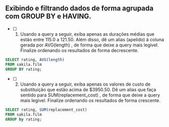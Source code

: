 ## Exibindo e filtrando dados de forma agrupada com GROUP BY e HAVING.
-  [ ] 01. Usando a query a seguir, exiba apenas as durações médias que estão entre 115.0 a 121.50. Além disso, dê um alias (apelido) à coluna gerada por AVG(length) , de forma que deixe a query mais legível. Finalize ordenando os resultados de forma decrescente.

```sql
SELECT rating, AVG(length)
FROM sakila.film
GROUP BY rating;
```

-  [ ] 02. Usando a query a seguir, exiba apenas os valores de custo de substituição que estão acima de $3950.50. Dê um alias que faça sentido para SUM(replacement_cost) , de forma que deixe a query mais legível. Finalize ordenando os resultados de forma crescente.

```sql
SELECT rating, SUM(replacement_cost)
FROM sakila.film
GROUP by rating;
```
